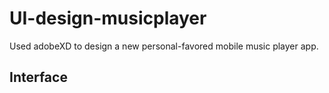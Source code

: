 # UI-design-musicplayer
Used adobeXD to design a new personal-favored mobile music player app.

## Interface
